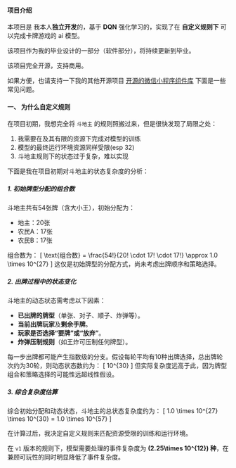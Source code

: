 #### 项目介绍
本项目是 我本人**独立开发**的，基于 **DQN** 强化学习的，实现了在 **自定义规则下** 可以完成卡牌游戏的 ai 模型。

该项目作为我的毕业设计的一部分（软件部分），将持续更新到毕业。

该项目完全开源，支持商用。

如果方便，也请支持一下我的其他开源项目 [开源的微信小程序组件库](https://github.com/smallluan/UrPage-Components)
下面是一些常见问题。

#### 一、 为什么自定义规则
在项目初期，我想完全将 `斗地主` 的规则照搬过来，但是很快发现了局限之处：
1. 我需要在及其有限的资源下完成对模型的训练
2. 模型的最终运行环境资源同样受限(esp 32)
3. 斗地主规则下的状态过于复杂，难以实现

下面是我在项目初期对斗地主的状态复杂度的分析：

##### **1. 初始牌型分配的组合数**
斗地主共有54张牌（含大小王），初始分配为：
- 地主：20张
- 农民A：17张
- 农民B：17张

组合数为：
\[
\text{组合数} = \frac{54!}{20! \cdot 17! \cdot 17!} \approx 1.0 \times 10^{27}
\]
这仅是初始牌型的分配方式，尚未考虑出牌顺序和策略选择。


##### **2. 出牌过程中的状态变化**
斗地主的动态状态需考虑以下因素：
- **已出牌的牌型**（单张、对子、顺子、炸弹等）。
- **当前出牌玩家**及**剩余手牌**。
- **玩家是否选择“要牌”或“放弃”**。
- **炸弹压制规则**（如王炸可压制任何牌型）。

每一步出牌都可能产生指数级的分支。假设每轮平均有10种出牌选择，总出牌轮次约为30轮，则动态状态数约为：
\[
10^{30}
\]
但实际复杂度远高于此，因为牌型组合和策略选择的可能性远超线性假设。


##### **3. 综合复杂度估算**
综合初始分配和动态状态，斗地主的总状态复杂度约为：
\[
1.0 \times 10^{27} \times 10^{30} = 1.0 \times 10^{57}
\]

在计算过后，我决定自定义规则来匹配资源受限的训练和运行环境。

在 `v1` 版本的规则下，模型需要处理的事件复杂度为 **\(2.25\times 10^{12}\) 种**，在兼顾可玩性的同时明显降低了事件复杂度。
